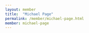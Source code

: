 ```yaml
---
layout: member
title:  "Michael Page"
permalink: /member/michael-page.html
member: michael-page
---
```

